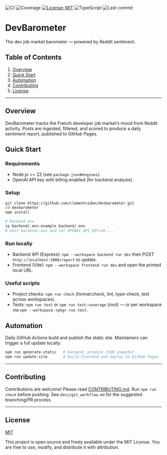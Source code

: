 ![CI](https://github.com/clementvidon/devbarometer/actions/workflows/ci.yml/badge.svg)
![Coverage](https://codecov.io/gh/clementvidon/devbarometer/branch/main/graph/badge.svg)
[![License: MIT](https://img.shields.io/badge/License-MIT-yellow.svg)](https://opensource.org/licenses/MIT)
![TypeScript](https://img.shields.io/badge/TypeScript-✓-blue)
![Last commit](https://img.shields.io/github/last-commit/clementvidon/devbarometer)

# DevBarometer

The dev job market barometer — powered by Reddit sentiment.

## Table of Contents

1. [Overview](#overview)
2. [Quick Start](#quick-start)
3. [Automation](#automation)
4. [Contributing](#contributing)
5. [License](#license)

---

## Overview

DevBarometer tracks the French developer job market’s mood from Reddit activity. Posts are ingested, filtered, and scored to produce a daily sentiment report, published to GitHub Pages.

## Quick Start

### Requirements
- Node.js >= 22 (see `package.json#engines`).
- OpenAI API key with billing enabled (for backend analysis).

### Setup
```bash
git clone https://github.com/clementvidon/devbarometer.git
cd devbarometer
npm install

# Backend env
cp backend/.env.example backend/.env
# edit backend/.env and set OPENAI_API_KEY=sk-...
```

### Run locally
- Backend API (Express): `npm --workspace backend run dev` then POST `http://localhost:3000/report` to update.
- Frontend (Vite): `npm --workspace frontend run dev` and open the printed local URL.

### Useful scripts
- Project checks: `npm run check` (format:check, lint, type-check, test across workspaces).
- Tests: `npm run test` or `npm run test:coverage` (root) — or per workspace via `npm --workspace <pkg> run test`.

## Automation

Daily GitHub Actions build and publish the static site. Maintainers can trigger a full update locally:

```bash
npm run generate-static   # backend: produce JSON snapshot
npm run update-site       # build frontend and deploy to GitHub Pages
```

---

## Contributing

Contributions are welcome! Please read [CONTRIBUTING.md](CONTRIBUTING.md). Run `npm run check` before pushing. See `docs/git_workflow.md` for the suggested branching/PR process.

---

## License

[MIT](LICENSE)

This project is open source and freely available under the MIT License.
You are free to use, modify, and distribute it with attribution.
